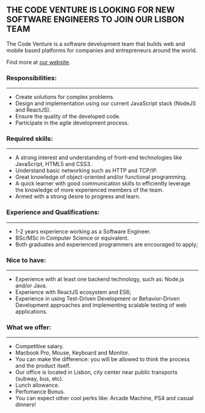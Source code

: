 ## THE CODE VENTURE IS LOOKING FOR NEW SOFTWARE ENGINEERS TO JOIN OUR LISBON TEAM

The Code Venture is a software development team that builds web and mobile based platforms for companies and entrepreneurs around the world. 

Find more at [our website](https://thecodeventure.com).


### Responsibilities:
____
- Create solutions for complex problems.
- Design and implementation using our current JavaScript stack (NodeJS and ReactJS).
- Ensure the quality of the developed code.
- Participate in the agile development process.

### Required skills:
____
- A strong interest and understanding of front-end technologies like JavaScript, HTML5 and CSS3.
- Understand basic networking such as HTTP and TCP/IP.
- Great knowledge of object-oriented and/or functional programming.
- A quick learner with good communication skills to efficiently leverage the knowledge of more experienced members of the team.
- Armed with a strong desire to progress and learn.

### Experience and Qualifications:
____
- 1-2 years experience working as a Software Engineer.
- BSc/MSc in Computer Science or equivalent.
- Both graduates and experienced programmers are encouraged to apply;

### Nice to have:
____
- Experience with at least one backend technology, such as: Node.js and/or Java.
- Experience with ReactJS ecosystem and ES6;
- Experience in using Test-Driven Development or Behavior-Driven Development approaches and implementing scalable testing of web applications.
  

### What we offer:
____
- Competitive salary.
- Macbook Pro, Mouse, Keyboard and Monitor.
- You can make the difference: you will be allowed to think the process and the product itself.
- Our office is located in Lisbon, city center near public transports (subway, bus, etc).
- Lunch allowance.
- Perfomance Bonus.
- You can expect other cool perks like: Arcade Machine, PS4 and casual dinners!

